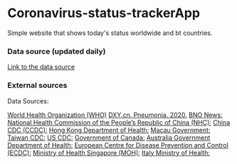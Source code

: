 # Coronavirus-status-trackerApp
Simple website that shows today's status worldwide and bt countries.







### Data source (updated daily)

[Link to the data source](https://github.com/CSSEGISandData/COVID-19/blob/master/csse_covid_19_data/csse_covid_19_time_series/time_series_19-covid-Confirmed.csv)

### External sources

Data Sources:

[World Health Organization (WHO)]( https://www.who.int/)
[DXY.cn. Pneumonia. 2020.](http://3g.dxy.cn/newh5/view/pneumonia.)
[BNO News: ](https://bnonews.com/index.php/2020/02/the-latest-coronavirus-cases/)
[National Health Commission of the People’s Republic of China (NHC):](http://www.nhc.gov.cn/xcs/yqtb/list_gzbd.shtml)
[China CDC (CCDC):](http://weekly.chinacdc.cn/news/TrackingtheEpidemic.htm)
[Hong Kong Department of Health:](https://www.chp.gov.hk/en/features/102465.html)
[Macau Government:](https://www.ssm.gov.mo/portal/)
[Taiwan CDC:](https://sites.google.com/cdc.gov.tw/2019ncov/taiwan?authuser=0)
[US CDC:](https://www.cdc.gov/coronavirus/2019-ncov/index.html)
[Government of Canada:](https://www.canada.ca/en/public-health/services/diseases/coronavirus.html)
[Australia Government Department of Health:]( https://www.health.gov.au/news/coronavirus-update-at-a-glance)
[European Centre for Disease Prevention and Control (ECDC):](https://www.ecdc.europa.eu/en/geographical-distribution-2019-ncov-cases)
[Ministry of Health Singapore (MOH):](https://www.moh.gov.sg/covid-19)
[Italy Ministry of Health:](http://www.salute.gov.it/nuovocoronavirus)

